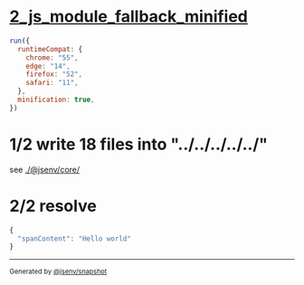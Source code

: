 # [2_js_module_fallback_minified](../../react_build.test.mjs#L41)

```js
run({
  runtimeCompat: {
    chrome: "55",
    edge: "14",
    firefox: "52",
    safari: "11",
  },
  minification: true,
})
```

# 1/2 write 18 files into "../../../../../"

see [./@jsenv/core/](./@jsenv/core/)

# 2/2 resolve

```js
{
  "spanContent": "Hello world"
}
```

---

<sub>
  Generated by <a href="https://github.com/jsenv/core/tree/main/packages/independent/snapshot">@jsenv/snapshot</a>
</sub>
